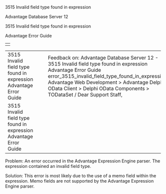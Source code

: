 3515 Invalid field type found in expression




Advantage Database Server 12  

3515 Invalid field type found in expression

Advantage Error Guide

|  |
| --- |
|  |

|  |  |  |  |  |
| --- | --- | --- | --- | --- |
| 3515 Invalid field type found in expression  Advantage Error Guide |  |  | Feedback on: Advantage Database Server 12 - 3515 Invalid field type found in expression Advantage Error Guide error\_3515\_invalid\_field\_type\_found\_in\_expression Advantage Web Development > Advantage Delphi OData Client > Delphi OData Components > TODataSet / Dear Support Staff, |  |
| 3515 Invalid field type found in expression  Advantage Error Guide |  |  |  |  |

Problem: An error occurred in the Advantage Expression Engine parser. The expression contained an invalid field type.

Solution: This error is most likely due to the use of a memo field within the expression. Memo fields are not supported by the Advantage Expression Engine parser.